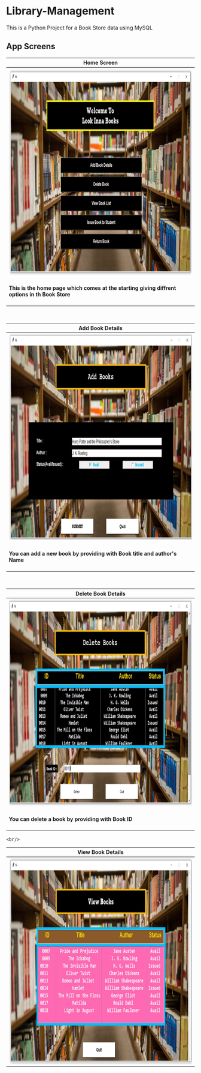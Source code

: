 # Library-Management
This is a Python Project for a Book Store data using MySQL


App Screens
-------
| Home Screen    |
| ------------- |
| <img src ="p1.jpg" width = "900" height = "550">     |
|<h4> This is the home page which comes at the starting giving diffrent options in th Book Store  |
  
<br/>
  
| Add Book Details |
| ------------- |
| <img src ="p2.jpg" width = "900" height = "550">      |
|<h4> You can add a new book by providing with Book title and author's Name  |

  <br/>
  
| Delete Book Details     |
| ------------- |
| <img src ="p3.jpg" width = "900" height = "550">      |
 |<h4> You can delete a book by providing with Book ID  |

    <br/>
  
| View Book Details       |
| ------------- |
| <img src ="p4.jpg" width = "900" height = "550">      |
